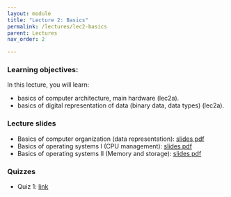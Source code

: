 ```yaml
---
layout: module
title: "Lecture 2: Basics"
permalink: /lectures/lec2-basics
parent: Lectures
nav_order: 2

---
```

### Learning objectives:

In this lecture, you will learn:

* basics of computer architecture, main hardware (lec2a).
* basics of digital representation of data (binary data, data types) (lec2a).


### Lecture slides

* Basics of computer organization (data representation): [slides pdf](/ds5110-spring23/assets/docs/lec2a-org.pdf)
* Basics of operating systems I (CPU management): [slides pdf]()
* Basics of operating systems II (Memory and storage): [slides pdf]()


### Quizzes

* Quiz 1: [link](https://forms.gle/tfy4nPX324n2hh7X8)
